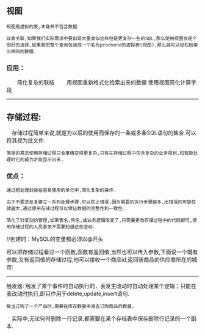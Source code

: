 

## 视图
    视图是虚拟的表,本身并不包含数据

    双表关联,如果我们实际需求中要出现大量类似这样但是更复杂一些的SQL,那么使用视图会是个很好的选择,如果我把整个查询包装成一个名为prodvend的虚拟表(视图),那么就可以轻松检索出相同的数据.

### 应用：
　　简化复杂的联结
　　用视图重新格式化检索出来的数据
        使用视图简化计算字段




---


## 存储过程:　

　存储过程简单来说,就是为以后的使用而保存的一条或多条SQL语句的集合.可以将其视为批文件.

    简单的需求使用存储过程只会事情变得更复杂,只有在存储过程中包含复杂的业务规划,和智能处理时它的威力才能显示出来.

### 优点：
    通过把处理封装在容易使用的单元中,简化复杂的操作.

    由于不要求反复建立一系列处理步骤,可以防止错误,因为需要的执行步骤越多,出错误的可能性就越大,通过使用存储过程可以保证数据的完整性和一致性.

    简化了对变动的管理,如果表名,列名,或业务逻辑改变了,只需要更改存储过程中的代码即可,使用存储过程的人员甚至不需要知道这些变动.

//创建时：MySQL的变量都必须以@开头


可以把存储过程看过一个函数,函数有返回值,当然也可以传入参数,下面说一个既有参数,又有返回值的存储过程,他可以接收一个商品id,返回该商品的供应商所在的城市:




---





触发器:
    触发了某个事件时自动执行的，表发生改动时自动处理某个逻辑；只能在表改动时执行,即只作用于delete,update,insert语句.

    每当订购了一个产品时,需要在库存数量中减去订购商品的数量.
　实际中,无论何时删除一行记录,都需要在某个存档表中保存删除行记录的一个副本.